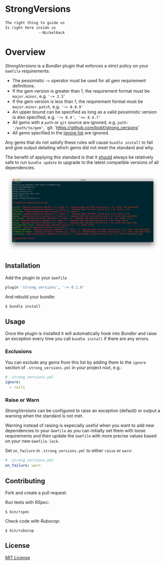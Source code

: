 # StrongVersions

```
The right thing to guide us
Is right here inside us
               --Nickelback
```

# Overview

_StrongVersions_ is a _Bundler_ plugin that enforces a strict policy on your `Gemfile` requirements:

* The pessimistic `~>` operator must be used for all gem requirement definitions.
* If the gem version is greater than 1, the requirement format must be `major.minor`, e.g. `'~> 2.5`'
* If the gem version is less than 1, the requirement format must be `major.minor.patch`, e.g. `'~> 0.8.9'`
* An upper bound can be specified as long as a valid pessimistic version is also specified, e.g. `'~> 8.4', '<= 8.4.7'`
* All gems with a `path` or `git` source are ignored, e.g. `path: '/path/to/gem'`, `git: 'https://github.com/bobf/strong_versions'
* All gems specified in the [ignore list](#ignore) are ignored.

Any gems that do not satisfy these rules will cause `bundle install` to fail and give output detailing which gems did not meet the standard and why.

The benefit of applying this standard is that it [should](https://semver.org/) always be relatively safe to run `bundle update` to upgrade to the latest compatible versions of all dependencies.

![StrongVersions](doc/images/strong-versions-example.png)

## Installation

Add the plugin to your `Gemfile`

```ruby
plugin 'strong_versions', '~> 0.2.0'
```

And rebuild your bundle:

```bash
$ bundle install
```

## Usage

Once the plugin is installed it will automatically hook into _Bundler_ and raise an exception every time you call `bundle install` if there are any errors.

### Exclusions

<a name="ignore"></a>You can exclude any gems from this list by adding them to the `ignore` section of `.strong_versions.yml` in your project root, e.g.:

```yaml
# .strong_versions.yml
ignore:
  - rails
```

### Raise or Warn

_StrongVersions_ can be configured to raise an exception (default) or output a warning when the standard is not met.

Warning instead of raising is especially useful when you want to add new dependencies to your `Gemfile` as you can initially set them with loose requirements and then update the `Gemfile` with more precise values based on your new `Gemfile.lock`.

Set `on_failure` in `.strong_versions.yml` to either `raise` or `warn`:

```yaml
# .strong_versions.yml
on_failure: warn
```

## Contributing

Fork and create a pull request.

Run tests with _RSpec_:

```
$ bin/rspec
```

Check code with _Rubocop_:

```
$ bin/rubocop
```

## License

[MIT License](LICENSE)

